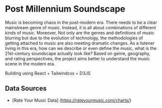 # Post Millennium Soundscape

Music is becoming chaos in the post-modern era. There needs to be a clear mainstream genre of music. Instead, it is all about combinations of different kinds of music. Moreover, Not only are the genres and definitions of music blurring but due to the evolution of technology, the methodologies of getting attached to music are also meeting dramatic changes. As a listener living in this era, how can we describe or even define the music, what is the 21st-century soundscape actually look like? Based on genre, geography, and rating perspectives, the project aims better to understand the music scene in the modern era.

Building using React + Tailwindcss + D3JS

## Data Sources

- [Rate Your Music Data] (https://rateyourmusic.com/charts/)
